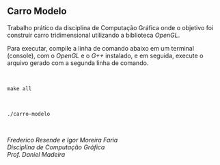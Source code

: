 ## Carro Modelo

Trabalho prático da disciplina de Computação Gráfica onde o objetivo foi construir carro tridimensional utilizando a biblioteca *OpenGL*.

Para executar, compile a linha de comando abaixo em um terminal (console), com o *OpenGL* e o *G++* instalado, e em seguida, execute o arquivo gerado com a segunda linha de comando.

<br>

```
make all
```

<br>

```
./carro-modelo
```

<br>

*Frederico Resende e Igor Moreira Faria*<br/>
*Disciplina de Computação Gráfica*<br/>
*Prof. Daniel Madeira*
